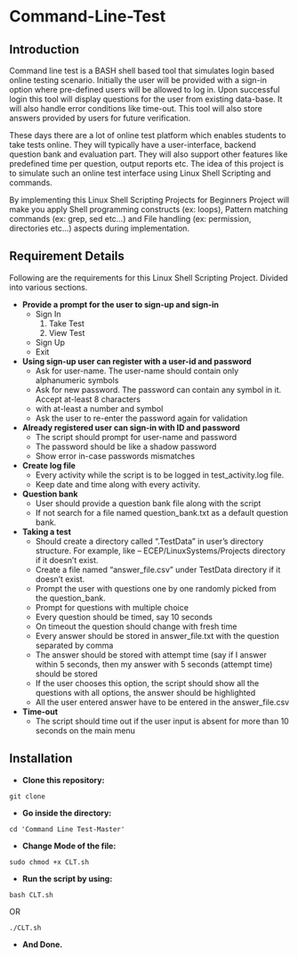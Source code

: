 # Command-Line-Test
## Introduction

Command line test is a BASH shell based tool that simulates login based online testing scenario. Initially the user will be provided with a sign-in option where pre-defined users will be allowed to log in. Upon successful login this tool will display questions for the user from existing data-base. It will also handle error conditions like time-out. This tool will also store answers provided by users for future verification.

These days there are a lot of online test platform which enables students to take tests online. They will typically have a user-interface, backend question bank and evaluation part. They will also support other features like predefined time per question, output reports etc. The idea of this project is to simulate such an online test interface using Linux Shell Scripting and commands. 

By  implementing this Linux Shell Scripting Projects for Beginners Project will make you apply Shell programming constructs (ex: loops), Pattern matching commands (ex: grep, sed etc…) and File handling (ex: permission, directories etc…) aspects during implementation.

## Requirement Details

Following are the requirements for this Linux Shell Scripting Project. Divided into various sections. 

- **Provide a prompt for the user to sign-up and sign-in**
  - Sign In
    1. Take Test
    2. View Test
  - Sign Up
  - Exit
- **Using sign-up user can register with a user-id and password**
  - Ask for user-name. The user-name should contain only alphanumeric symbols
  - Ask for new password. The password can contain any symbol in it. Accept at-least 8 characters
  - with at-least a number and symbol
  - Ask the user to re-enter the password again for validation
- **Already registered user can sign-in with ID and password**
  - The script should prompt for user-name and password
  - The password should be like a shadow password
  - Show error in-case passwords mismatches
- **Create log file**
  - Every activity while the script is to be logged in test_activity.log file.
  - Keep date and time along with every activity.
- **Question bank**
  - User should provide a question bank file along with the script
  - If not search for a file named question_bank.txt as a default question bank.
- **Taking a test**
  - Should create a directory called “.TestData” in user’s directory structure. For example, like –  ECEP/LinuxSystems/Projects directory if it doesn’t exist.
  - Create a file named “answer_file.csv” under TestData directory if it doesn’t exist.
  - Prompt the user with questions one by one randomly picked from the question_bank.
  - Prompt for questions with multiple choice
  - Every question should be timed, say 10 seconds
  - On timeout the question should change with fresh time
  - Every answer should be stored in answer_file.txt with the question separated by comma
  - The answer should be stored with attempt time (say if I answer within 5 seconds, then my answer with 5 seconds (attempt time) should be stored
  - If the user chooses this option, the script should show all the questions with all options, the answer should be highlighted
  - All the user entered answer have to be entered in the answer_file.csv
- **Time-out**
  - The script should time out if the user input is absent for more than 10 seconds on the main menu
  
## Installation
 
- **Clone this repository:**
`````
git clone 
`````
- **Go inside the directory:**
`````
cd 'Command Line Test-Master'
`````
- **Change Mode of the file:**
`````
sudo chmod +x CLT.sh
`````
- **Run the script by using:**
`````
bash CLT.sh
`````
OR
`````
./CLT.sh
`````
- **And Done.**
